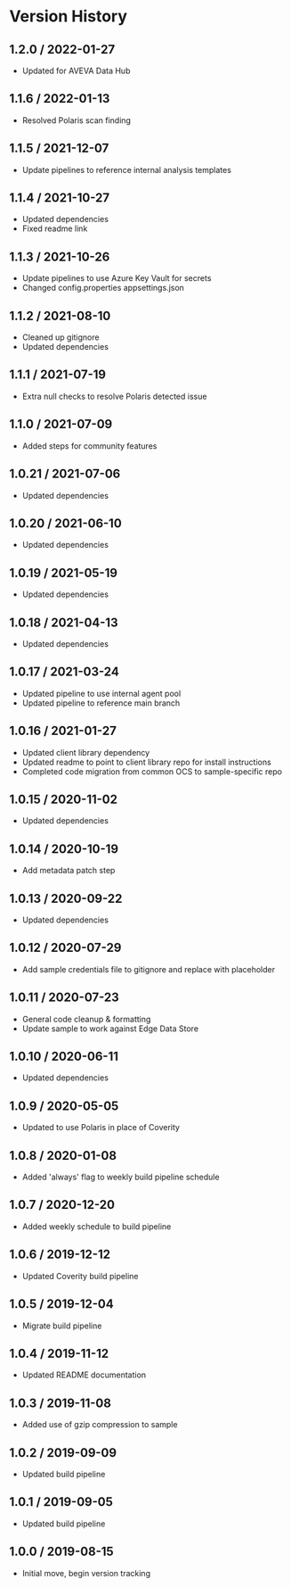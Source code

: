 # Version History

## 1.2.0 / 2022-01-27

- Updated for AVEVA Data Hub

## 1.1.6 / 2022-01-13

- Resolved Polaris scan finding

## 1.1.5 / 2021-12-07

- Update pipelines to reference internal analysis templates

## 1.1.4 / 2021-10-27

- Updated dependencies
- Fixed readme link

## 1.1.3 / 2021-10-26

- Update pipelines to use Azure Key Vault for secrets
- Changed config.properties appsettings.json

## 1.1.2 / 2021-08-10

- Cleaned up gitignore
- Updated dependencies

## 1.1.1 / 2021-07-19

- Extra null checks to resolve Polaris detected issue

## 1.1.0 / 2021-07-09

- Added steps for community features

## 1.0.21 / 2021-07-06

- Updated dependencies

## 1.0.20 / 2021-06-10

- Updated dependencies

## 1.0.19 / 2021-05-19

- Updated dependencies

## 1.0.18 / 2021-04-13

- Updated dependencies

## 1.0.17 / 2021-03-24

- Updated pipeline to use internal agent pool
- Updated pipeline to reference main branch

## 1.0.16 / 2021-01-27

- Updated client library dependency
- Updated readme to point to client library repo for install instructions
- Completed code migration from common OCS to sample-specific repo

## 1.0.15 / 2020-11-02

- Updated dependencies

## 1.0.14 / 2020-10-19

- Add metadata patch step

## 1.0.13 / 2020-09-22

- Updated dependencies

## 1.0.12 / 2020-07-29

- Add sample credentials file to gitignore and replace with placeholder

## 1.0.11 / 2020-07-23

- General code cleanup & formatting
- Update sample to work against Edge Data Store

## 1.0.10 / 2020-06-11

- Updated dependencies

## 1.0.9 / 2020-05-05

- Updated to use Polaris in place of Coverity

## 1.0.8 / 2020-01-08

- Added 'always' flag to weekly build pipeline schedule

## 1.0.7 / 2020-12-20

- Added weekly schedule to build pipeline

## 1.0.6 / 2019-12-12

- Updated Coverity build pipeline

## 1.0.5 / 2019-12-04

- Migrate build pipeline

## 1.0.4 / 2019-11-12

- Updated README documentation

## 1.0.3 / 2019-11-08

- Added use of gzip compression to sample

## 1.0.2 / 2019-09-09

- Updated build pipeline

## 1.0.1 / 2019-09-05

- Updated build pipeline

## 1.0.0 / 2019-08-15

- Initial move, begin version tracking
